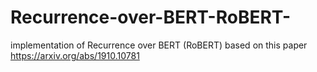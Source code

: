 # Recurrence-over-BERT-RoBERT-
implementation of Recurrence over BERT (RoBERT) based on this paper https://arxiv.org/abs/1910.10781
